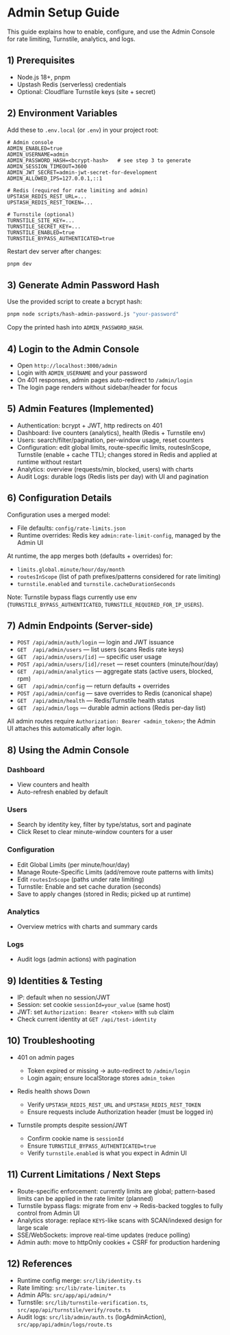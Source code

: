 # Admin Setup Guide

This guide explains how to enable, configure, and use the Admin Console for rate limiting, Turnstile, analytics, and logs.

## 1) Prerequisites

- Node.js 18+, pnpm
- Upstash Redis (serverless) credentials
- Optional: Cloudflare Turnstile keys (site + secret)

## 2) Environment Variables

Add these to `.env.local` (or `.env`) in your project root:

```env
# Admin console
ADMIN_ENABLED=true
ADMIN_USERNAME=admin
ADMIN_PASSWORD_HASH=<bcrypt-hash>   # see step 3 to generate
ADMIN_SESSION_TIMEOUT=3600
ADMIN_JWT_SECRET=admin-jwt-secret-for-development
ADMIN_ALLOWED_IPS=127.0.0.1,::1

# Redis (required for rate limiting and admin)
UPSTASH_REDIS_REST_URL=...
UPSTASH_REDIS_REST_TOKEN=...

# Turnstile (optional)
TURNSTILE_SITE_KEY=...
TURNSTILE_SECRET_KEY=...
TURNSTILE_ENABLED=true
TURNSTILE_BYPASS_AUTHENTICATED=true
```

Restart dev server after changes:

```bash
pnpm dev
```

## 3) Generate Admin Password Hash

Use the provided script to create a bcrypt hash:

```bash
pnpm node scripts/hash-admin-password.js "your-password"
```

Copy the printed hash into `ADMIN_PASSWORD_HASH`.

## 4) Login to the Admin Console

- Open `http://localhost:3000/admin`
- Login with `ADMIN_USERNAME` and your password
- On 401 responses, admin pages auto-redirect to `/admin/login`
- The login page renders without sidebar/header for focus

## 5) Admin Features (Implemented)

- Authentication: bcrypt + JWT, http redirects on 401
- Dashboard: live counters (analytics), health (Redis + Turnstile env)
- Users: search/filter/pagination, per-window usage, reset counters
- Configuration: edit global limits, route-specific limits, routesInScope, Turnstile (enable + cache TTL); changes stored in Redis and applied at runtime without restart
- Analytics: overview (requests/min, blocked, users) with charts
- Audit Logs: durable logs (Redis lists per day) with UI and pagination

## 6) Configuration Details

Configuration uses a merged model:
- File defaults: `config/rate-limits.json`
- Runtime overrides: Redis key `admin:rate-limit-config`, managed by the Admin UI

At runtime, the app merges both (defaults + overrides) for:
- `limits.global.minute/hour/day/month`
- `routesInScope` (list of path prefixes/patterns considered for rate limiting)
- `turnstile.enabled` and `turnstile.cacheDurationSeconds`

Note: Turnstile bypass flags currently use env (`TURNSTILE_BYPASS_AUTHENTICATED`, `TURNSTILE_REQUIRED_FOR_IP_USERS`).

## 7) Admin Endpoints (Server-side)

- `POST /api/admin/auth/login` — login and JWT issuance
- `GET  /api/admin/users` — list users (scans Redis rate keys)
- `GET  /api/admin/users/[id]` — specific user usage
- `POST /api/admin/users/[id]/reset` — reset counters (minute/hour/day)
- `GET  /api/admin/analytics` — aggregate stats (active users, blocked, rpm)
- `GET  /api/admin/config` — return defaults + overrides
- `POST /api/admin/config` — save overrides to Redis (canonical shape)
- `GET  /api/admin/health` — Redis/Turnstile health status
- `GET  /api/admin/logs` — durable admin actions (Redis per-day list)

All admin routes require `Authorization: Bearer <admin_token>`; the Admin UI attaches this automatically after login.

## 8) Using the Admin Console

### Dashboard
- View counters and health
- Auto-refresh enabled by default

### Users
- Search by identity key, filter by type/status, sort and paginate
- Click Reset to clear minute-window counters for a user

### Configuration
- Edit Global Limits (per minute/hour/day)
- Manage Route-Specific Limits (add/remove route patterns with limits)
- Edit `routesInScope` (paths under rate limiting)
- Turnstile: Enable and set cache duration (seconds)
- Save to apply changes (stored in Redis; picked up at runtime)

### Analytics
- Overview metrics with charts and summary cards

### Logs
- Audit logs (admin actions) with pagination

## 9) Identities & Testing

- IP: default when no session/JWT
- Session: set cookie `sessionId=your_value` (same host)
- JWT: set `Authorization: Bearer <token>` with `sub` claim
- Check current identity at `GET /api/test-identity`

## 10) Troubleshooting

- 401 on admin pages
  - Token expired or missing → auto-redirect to `/admin/login`
  - Login again; ensure localStorage stores `admin_token`

- Redis health shows Down
  - Verify `UPSTASH_REDIS_REST_URL` and `UPSTASH_REDIS_REST_TOKEN`
  - Ensure requests include Authorization header (must be logged in)

- Turnstile prompts despite session/JWT
  - Confirm cookie name is `sessionId`
  - Ensure `TURNSTILE_BYPASS_AUTHENTICATED=true`
  - Verify `turnstile.enabled` is what you expect in Admin UI

## 11) Current Limitations / Next Steps

- Route-specific enforcement: currently limits are global; pattern-based limits can be applied in the rate limiter (planned)
- Turnstile bypass flags: migrate from env -> Redis-backed toggles to fully control from Admin UI
- Analytics storage: replace `KEYS`-like scans with SCAN/indexed design for large scale
- SSE/WebSockets: improve real-time updates (reduce polling)
- Admin auth: move to httpOnly cookies + CSRF for production hardening

## 12) References

- Runtime config merge: `src/lib/identity.ts`
- Rate limiting: `src/lib/rate-limiter.ts`
- Admin APIs: `src/app/api/admin/*`
- Turnstile: `src/lib/turnstile-verification.ts`, `src/app/api/turnstile/verify/route.ts`
- Audit logs: `src/lib/admin/auth.ts` (logAdminAction), `src/app/api/admin/logs/route.ts`
